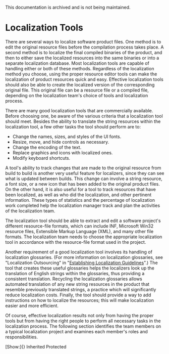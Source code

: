 This documentation is archived and is not being maintained.

# Localization Tools

There are several ways to localize software product files. One method is to edit the original resource files before the compilation process takes place. A second method is to localize the final compiled binaries of the product, and then to either save the localized resources into the same binaries or into a separate localization database. Most localization tools are capable of handling either or both of these methods. Regardless of the localization method you choose, using the proper resource editor tools can make the localization of product resources quick and easy. Effective localization tools should also be able to create the localized version of the corresponding original file. This original file can be a resource file or a compiled file, depending on the localization team's choice of tools and localization process.

There are many good localization tools that are commercially available. Before choosing one, be aware of the various criteria that a localization tool should meet. Besides the ability to translate the string resources within the localization tool, a few other tasks the tool should perform are to:

-   Change the names, sizes, and styles of the UI fonts.
-   Resize, move, and hide controls as necessary.
-   Change the encoding of the text.
-   Replace graphics and icons with localized ones.
-   Modify keyboard shortcuts.

A tool's ability to track changes that are made to the original resource from build to build is another very useful feature for localizers, since they can see what is updated between builds. This change can involve a string resource, a font size, or a new icon that has been added to the original product files. On the other hand, it is also useful for a tool to track resources that have been localized, as well as who did the localization, and other pertinent information. These types of statistics and the percentage of localization work completed help the localization manager track and plan the activities of the localization team.

The localization tool should be able to extract and edit a software project's different resource-file formats, which can include INF, Microsoft Win32 resource files, Extensible Markup Language (XML), and many other file formats. The localization team needs to choose the appropriate localization tool in accordance with the resource-file format used in the project.

Another requirement of a good localization tool involves its handling of localization glossaries. (For more information on localization glossaries, see "Localization Outsourcing" in "[Establishing Localization Guidelines](https://msdn.microsoft.com/en-US/library/mt662353)".) The tool that creates these useful glossaries helps the localizers look up the translation of English strings within the glossaries, thus providing a consistent translation. Recycling the localization glossaries allows automated translation of any new string resources in the product that resemble previously translated strings, a practice which will significantly reduce localization costs. Finally, the tool should provide a way to add instructions on how to localize the resources; this will make localization easier and more efficient.

Of course, effective localization results not only from having the proper tools but from having the right people to perform all necessary tasks in the localization process. The following section identifies the team members on a typical localization project and examines each member's roles and responsibilities.

[Show:]{} Inherited Protected
